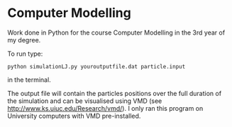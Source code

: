 # Computer Modelling
Work done in Python for the course Computer Modelling in the 3rd year of my degree.

To run type:

`python simulationLJ.py youroutputfile.dat particle.input`

in the terminal.

The output file will contain the particles positions over the full duration of the simulation and can be visualised using VMD (see http://www.ks.uiuc.edu/Research/vmd/).  I only ran this program on University computers with VMD pre-installed.
